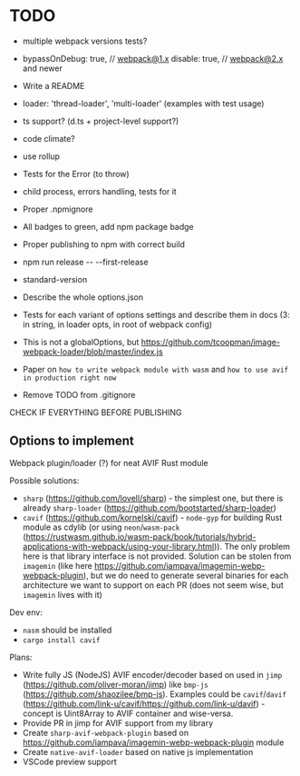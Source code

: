 # TODO

- multiple webpack versions tests?
- bypassOnDebug: true, // webpack@1.x
  disable: true, // webpack@2.x and newer
- Write a README
- loader: 'thread-loader', 'multi-loader' (examples with test usage)

- ts support? (d.ts + project-level support?)
- code climate?
- use rollup

- Tests for the Error (to throw)
- child process, errors handling, tests for it

- Proper .npmignore
- All badges to green, add npm package badge
- Proper publishing to npm with correct build
- npm run release -- --first-release
- standard-version

- Describe the whole options.json
- Tests for each variant of options settings and describe them in docs (3: in string, in loader opts, in root of webpack config)
- This is not a globalOptions, but https://github.com/tcoopman/image-webpack-loader/blob/master/index.js

- Paper on `how to write webpack module with wasm` and `how to use avif in production right now`

- Remove TODO from .gitignore

CHECK IF EVERYTHING BEFORE PUBLISHING

## Options to implement

Webpack plugin/loader (?) for neat AVIF Rust module

Possible solutions:

- `sharp` (https://github.com/lovell/sharp) - the simplest one, but there is already `sharp-loader` (https://github.com/bootstarted/sharp-loader)
- `cavif` (https://github.com/kornelski/cavif) - `node-gyp` for building Rust module as cdylib (or using `neon`/`wasm-pack` (https://rustwasm.github.io/wasm-pack/book/tutorials/hybrid-applications-with-webpack/using-your-library.html)). The only problem here is that library interface is not provided. Solution can be stolen from `imagemin` (like here https://github.com/iampava/imagemin-webp-webpack-plugin), but we do need to generate several binaries for each architecture we want to support on each PR (does not seem wise, but `imagemin` lives with it)

Dev env:

- `nasm` should be installed
- `cargo install cavif`

Plans:

- Write fully JS (NodeJS) AVIF encoder/decoder based on used in `jimp` (https://github.com/oliver-moran/jimp) like `bmp-js` (https://github.com/shaozilee/bmp-js). Examples could be `cavif`/`davif` (https://github.com/link-u/cavif/https://github.com/link-u/davif) - concept is Uint8Array to AVIF container and wise-versa.
- Provide PR in jimp for AVIF support from my library
- Create `sharp-avif-webpack-plugin` based on https://github.com/iampava/imagemin-webp-webpack-plugin module
- Create `native-avif-loader` based on native js implementation
- VSCode preview support
